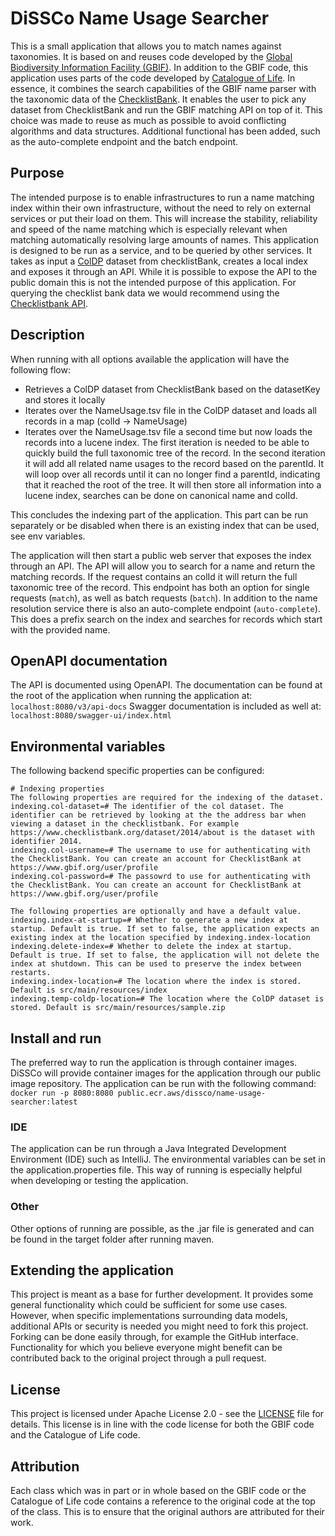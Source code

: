 # DiSSCo Name Usage Searcher

This is a small application that allows you to match names against taxonomies.
It is based on and reuses code developed by the [Global Biodiversity Information Facility (GBIF)](https://www.gbif.org/).
In addition to the GBIF code, this application uses parts of the code developed by [Catalogue of Life](https://www.catalogueoflife.org/).
In essence, it combines the search capabilities of the GBIF name parser with the taxonomic data of the [ChecklistBank](https://www.checklistbank.org/).
It enables the user to pick any dataset from ChecklistBank and run the GBIF matching API on top of it.
This choice was made to reuse as much as possible to avoid conflicting algorithms and data structures.
Additional functional has been added, such as the auto-complete endpoint and the batch endpoint.

## Purpose
The intended purpose is to enable infrastructures to run a name matching index within their own infrastructure, without the need to rely on external services or put their load on them.
This will increase the stability, reliability and speed of the name matching which is especially relevant when matching automatically resolving large amounts of names.
This application is designed to be run as a service, and to be queried by other services.
It takes as input a [ColDP](https://github.com/CatalogueOfLife/coldp) dataset from checklistBank, creates a local index and exposes it through an API.
While it is possible to expose the API to the public domain this is not the intended purpose of this application.
For querying the checklist bank data we would recommend using the [Checklistbank API](https://api.checklistbank.org/).

## Description
When running with all options available the application will have the following flow:
- Retrieves a ColDP dataset from ChecklistBank based on the datasetKey and stores it locally
- Iterates over the NameUsage.tsv file in the ColDP dataset and loads all records in a map (colId -> NameUsage)
- Iterates over the NameUsage.tsv file a second time but now loads the records into a lucene index. 
The first iteration is needed to be able to quickly build the full taxonomic tree of the record.
In the second iteration it will add all related name usages to the record based on the parentId.
It will loop over all records until it can no longer find a parentId, indicating that it reached the root of the tree.
It will then store all information into a lucene index, searches can be done on canonical name and colId.

This concludes the indexing part of the application.
This part can be run separately or be disabled when there is an existing index that can be used, see env variables.

The application will then start a public web server that exposes the index through an API.
The API will allow you to search for a name and return the matching records.
If the request contains an colId it will return the full taxonomic tree of the record.
This endpoint has both an option for single requests (`match`), as well as batch requests (`batch`).
In addition to the name resolution service there is also an auto-complete endpoint (`auto-complete`).
This does a prefix search on the index and searches for records which start with the provided name.


## OpenAPI documentation
The API is documented using OpenAPI.
The documentation can be found at the root of the application when running the application at: `localhost:8080/v3/api-docs`
Swagger documentation is included as well at: `localhost:8080/swagger-ui/index.html`

## Environmental variables
The following backend specific properties can be configured:

```
# Indexing properties
The following properties are required for the indexing of the dataset.
indexing.col-dataset=# The identifier of the col dataset. The identifier can be retrieved by looking at the the address bar when viewing a dataset in the checklistbank. For example https://www.checklistbank.org/dataset/2014/about is the dataset with identifier 2014.
indexing.col-username=# The username to use for authenticating with the ChecklistBank. You can create an account for ChecklistBank at https://www.gbif.org/user/profile
indexing.col-password=# The passowrd to use for authenticating with the ChecklistBank. You can create an account for ChecklistBank at https://www.gbif.org/user/profile

The following properties are optionally and have a default value.
indexing.index-at-startup=# Whether to generate a new index at startup. Default is true. If set to false, the application expects an existing index at the location specified by indexing.index-location
indexing.delete-index=# Whether to delete the index at startup. Default is true. If set to false, the application will not delete the index at shutdown. This can be used to preserve the index between restarts.
indexing.index-location=# The location where the index is stored. Default is src/main/resources/index
indexing.temp-coldp-location=# The location where the ColDP dataset is stored. Default is src/main/resources/sample.zip

```

## Install and run
The preferred way to run the application is through container images.
DiSSCo will provide container images for the application through our public image repository.
The application can be run with the following command:
```docker run -p 8080:8080 public.ecr.aws/dissco/name-usage-searcher:latest```

### IDE
The application can be run through a Java Integrated Development Environment (IDE) such as IntelliJ.
The environmental variables can be set in the application.properties file.
This way of running is especially helpful when developing or testing the application.

### Other
Other options of running are possible, as the .jar file is generated and can be found in the target folder after running maven.

## Extending the application
This project is meant as a base for further development.
It provides some general functionality which could be sufficient for some use cases.
However, when specific implementations surrounding data models, additional APIs or security is needed you might need to fork this project.
Forking can be done easily through, for example the GitHub interface.
Functionality for which you believe everyone might benefit can be contributed back to the original project through a pull request.

## License
This project is licensed under Apache License 2.0 - see the [LICENSE](LICENSE) file for details.
This license is in line with the code license for both the GBIF code and the Catalogue of Life code.

## Attribution
Each class which was in part or in whole based on the GBIF code or the Catalogue of Life code contains a reference to the original code at the top of the class.
This is to ensure that the original authors are attributed for their work.
